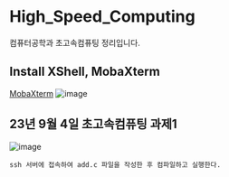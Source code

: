 # High_Speed_Computing
컴퓨터공학과 초고속컴퓨팅 정리입니다.

## Install XShell, MobaXterm
[MobaXterm](https://securityspecialist.tistory.com/141)
![image](https://github.com/wonttan/High_Speed_Computing/assets/58906858/c735a0f0-9ccf-48d9-866b-43da42c50b0b)

## 23년 9월 4일 초고속컴퓨팅 과제1
![image](https://github.com/wonttan/High_Speed_Computing/assets/58906858/96e53351-e401-446a-866f-53c308e5cb71)
```
ssh 서버에 접속하여 add.c 파일을 작성한 후 컴파일하고 실행한다.
```
